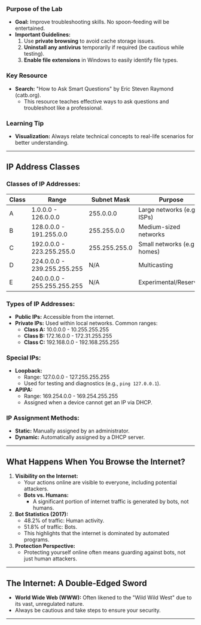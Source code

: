 ### **Purpose of the Lab**

- **Goal:** Improve troubleshooting skills. No spoon-feeding will be entertained.
- **Important Guidelines:**
    1. Use **private browsing** to avoid cache storage issues.
    2. **Uninstall any antivirus** temporarily if required (be cautious while testing).
    3. **Enable file extensions** in Windows to easily identify file types.

### **Key Resource**

- **Search:** "How to Ask Smart Questions" by Eric Steven Raymond (catb.org).
    - This resource teaches effective ways to ask questions and troubleshoot like a professional.

### **Learning Tip**

- **Visualization:** Always relate technical concepts to real-life scenarios for better understanding.

---

## **IP Address Classes**

### **Classes of IP Addresses:**

| Class | Range                       | Subnet Mask   | Purpose                      |
| ----- | --------------------------- | ------------- | ---------------------------- |
| A     | 1.0.0.0 - 126.0.0.0         | 255.0.0.0     | Large networks (e.g., ISPs)  |
| B     | 128.0.0.0 - 191.255.0.0     | 255.255.0.0   | Medium-sized networks        |
| C     | 192.0.0.0 - 223.255.255.0   | 255.255.255.0 | Small networks (e.g., homes) |
| D     | 224.0.0.0 - 239.255.255.255 | N/A           | Multicasting                 |
| E     | 240.0.0.0 - 255.255.255.255 | N/A           | Experimental/Reserved        |

### **Types of IP Addresses:**

- **Public IPs:** Accessible from the internet.
- **Private IPs:** Used within local networks. Common ranges:
    - **Class A:** 10.0.0.0 - 10.255.255.255
    - **Class B:** 172.16.0.0 - 172.31.255.255
    - **Class C:** 192.168.0.0 - 192.168.255.255

### **Special IPs:**

- **Loopback:**
    - Range: 127.0.0.0 - 127.255.255.255
    - Used for testing and diagnostics (e.g., `ping 127.0.0.1`).
- **APIPA:**
    - Range: 169.254.0.0 - 169.254.255.255
    - Assigned when a device cannot get an IP via DHCP.

### **IP Assignment Methods:**

- **Static:** Manually assigned by an administrator.
- **Dynamic:** Automatically assigned by a DHCP server.

---

## **What Happens When You Browse the Internet?**

1. **Visibility on the Internet:**
    - Your actions online are visible to everyone, including potential attackers.
    - **Bots vs. Humans:**
        - A significant portion of internet traffic is generated by bots, not humans.
2. **Bot Statistics (2017):**
    - 48.2% of traffic: Human activity.
    - 51.8% of traffic: Bots.
    - This highlights that the internet is dominated by automated programs.
3. **Protection Perspective:**
    - Protecting yourself online often means guarding against bots, not just human attackers.

---

## **The Internet: A Double-Edged Sword**

- **World Wide Web (WWW):** Often likened to the "Wild Wild West" due to its vast, unregulated nature.
- Always be cautious and take steps to ensure your security.

---

